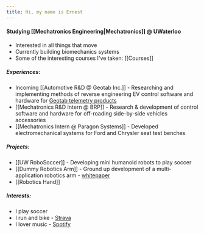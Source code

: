 ```yaml
---
title: Hi, my name is Ernest
---
```

#### Studying [[Mechatronics Engineering|Mechatronics]] @ UWaterloo
- Interested in all things that move
- Currently building biomechanics systems
- Some of the interesting courses I've taken: [[Courses]]
##### Experiences:
- Incoming [[Automotive R&D @ Geotab Inc.]] - Researching and implementing methods of reverse engineering EV control software and hardware for [Geotab telemetry products]()
- [[Mechatronics R&D Intern @ BRP]] - Research & development of control software and hardware for off-roading side-by-side vehicles accessories
- [[Mechatronics Intern @ Paragon Systems]] - Developed electromechanical systems for Ford and Chrysler seat test benches
##### Projects:
- [[UW RoboSoccer]] - Developing mini humanoid robots to play soccer 
- [[Dummy Robotics Arm]] - Ground up development of a multi-application robotics arm - [whitepaper]()
- [[Robotics Hand]]
##### Interests:
- I play soccer
- I run and bike - [Strava](https://strava.app.link/0cGqWokPRHb)
- I lover music - [Spotify](spotify.com)
